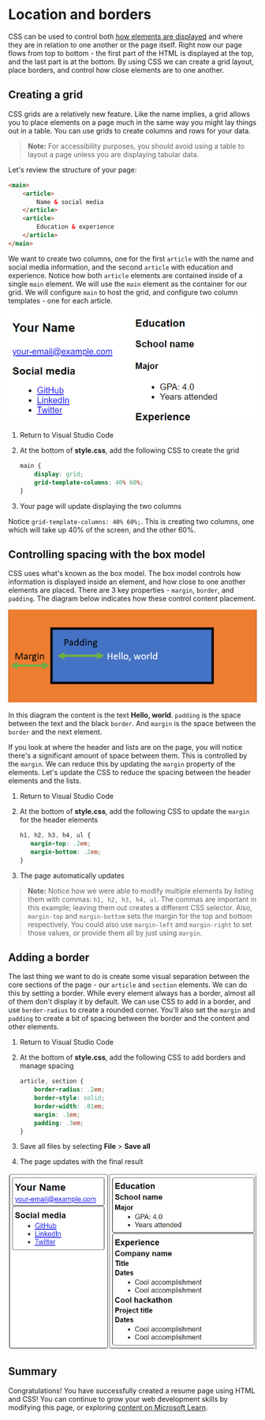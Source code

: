 # Location and borders

CSS can be used to control both [how elements are displayed](./add-style.md) and where they are in relation to one another or the page itself. Right now our page flows from top to bottom - the first part of the HTML is displayed at the top, and the last part is at the bottom. By using CSS we can create a grid layout, place borders, and control how close elements are to one another.

## Creating a grid

CSS grids are a relatively new feature. Like the name implies, a grid allows you to place elements on a page much in the same way you might lay things out in a table. You can use grids to create columns and rows for your data.

> **Note:** For accessibility purposes, you should avoid using a table to layout a page unless you are displaying tabular data.

Let's review the structure of your page:

```html
<main>
    <article>
        Name & social media
    </article>
    <article>
        Education & experience
    </article>
</main>
```

We want to create two columns, one for the first `article` with the name and social media information, and the second `article` with education and experience. Notice how both `article` elements are contained inside of a single `main` element. We will use the `main` element as the container for our grid. We will configure `main` to host the grid, and configure two column templates - one for each article.

![Screenshot of updated page with two columns, one for your name and social media, the other with Education and Experience](./media/columns.png)

1. Return to Visual Studio Code
1. At the bottom of **style.css**, add the following CSS to create the grid

    ```css
    main {
        display: grid;
        grid-template-columns: 40% 60%;
    }
    ```

1. Your page will update displaying the two columns

Notice `grid-template-columns: 40% 60%;`. This is creating two columns, one which will take up 40% of the screen, and the other 60%.

## Controlling spacing with the box model

CSS uses what's known as the box model. The box model controls how information is displayed inside an element, and how close to one another elements are placed. There are 3 key properties - `margin`, `border`, and `padding`. The diagram below indicates how these control content placement.

![The box model with Hello world text in the middle, padding indicated between the text and border, and margin indicated between the border and the outside](./media/box-model.png)

In this diagram the content is the text **Hello, world**. `padding` is the space between the text and the black `border`. And `margin` is the space between the `border` and the next element.

If you look at where the header and lists are on the page, you will notice there's a significant amount of space between them. This is controlled by the `margin`. We can reduce this by updating the `margin` property of the elements. Let's update the CSS to reduce the spacing between the header elements and the lists.

1. Return to Visual Studio Code
1. At the bottom of **style.css**, add the following CSS to update the `margin` for the header elements

    ```css
    h1, h2, h3, h4, ul {
       margin-top: .2em;
       margin-bottom: .2em;
    }
    ```

1. The page automatically updates

> **Note:** Notice how we were able to modify multiple elements by listing them with commas: `h1, h2, h3, h4, ul`. The commas are important in this example; leaving them out creates a different CSS selector. Also, `margin-top` and `margin-bottom` sets the margin for the top and bottom respectively. You could also use `margin-left` and `margin-right` to set those values, or provide them all by just using `margin`.

## Adding a border

The last thing we want to do is create some visual separation between the core sections of the page - our `article` and `section` elements. We can do this by setting a border. While every element always has a border, almost all of them don't display it by default. We can use CSS to add in a border, and use `border-radius` to create a rounded corner. You'll also set the `margin` and `padding` to create a bit of spacing between the border and the content and other elements.

1. Return to Visual Studio Code
1. At the bottom of **style.css**, add the following CSS to add borders and manage spacing

    ```css
    article, section {
        border-radius: .2em;
        border-style: solid;
        border-width: .01em;
        margin: .1em;
        padding: .3em;
    }
    ```

1. Save all files by selecting **File** > **Save all**
1. The page updates with the final result

![Screenshot of the final page](./media/final-result.png)

## Summary

Congratulations! You have successfully created a resume page using HTML and CSS! You can continue to grow your web development skills by modifying this page, or exploring [content on Microsoft Learn](https://docs.microsoft.com/learn/paths/web-development-101/).
